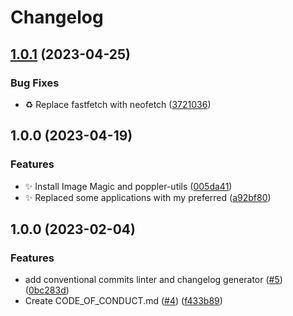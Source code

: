 # Changelog

## [1.0.1](https://github.com/ironman820/ironman-boxkit/compare/v1.0.0...v1.0.1) (2023-04-25)


### Bug Fixes

* :recycle: Replace fastfetch with neofetch ([3721036](https://github.com/ironman820/ironman-boxkit/commit/37210365c00ff4778e2a1faca26ecc21515f6b5f))

## 1.0.0 (2023-04-19)


### Features

* :sparkles: Install Image Magic and poppler-utils ([005da41](https://github.com/ironman820/ironman-boxkit/commit/005da416a2e9b43e10c813aa3c65f9bc8746770b))
* :sparkles: Replaced some applications with my preferred ([a92bf80](https://github.com/ironman820/ironman-boxkit/commit/a92bf80cd0860d8c6812b35474d534d4139bbf1d))

## 1.0.0 (2023-02-04)


### Features

* add conventional commits linter and changelog generator ([#5](https://github.com/ublue-os/boxkit/issues/5)) ([0bc283d](https://github.com/ublue-os/boxkit/commit/0bc283d271878071ef50a413bab48f3bfc1ab312))
* Create CODE_OF_CONDUCT.md ([#4](https://github.com/ublue-os/boxkit/issues/4)) ([f433b89](https://github.com/ublue-os/boxkit/commit/f433b89a1ed125c6c0a251c1eec60525cfe35820))

